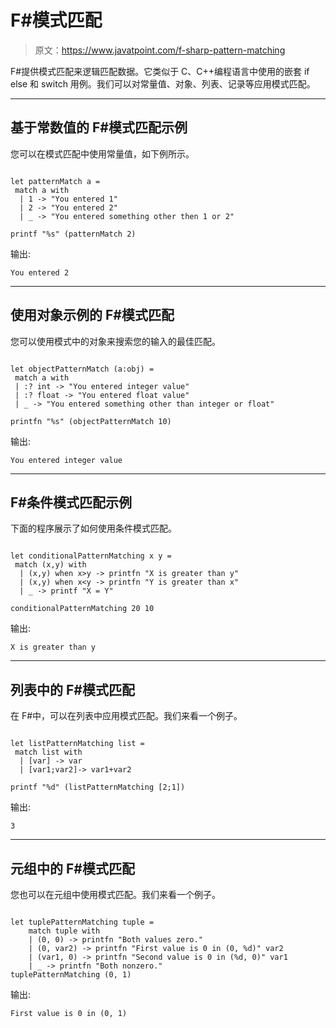 # F#模式匹配

> 原文：<https://www.javatpoint.com/f-sharp-pattern-matching>

F#提供模式匹配来逻辑匹配数据。它类似于 C、C++编程语言中使用的嵌套 if else 和 switch 用例。我们可以对常量值、对象、列表、记录等应用模式匹配。

* * *

## 基于常数值的 F#模式匹配示例

您可以在模式匹配中使用常量值，如下例所示。

```

let patternMatch a = 
 match a with
  | 1 -> "You entered 1"
  | 2 -> "You entered 2"
  | _ -> "You entered something other then 1 or 2"

printf "%s" (patternMatch 2)

```

输出:

```
You entered 2

```

* * *

## 使用对象示例的 F#模式匹配

您可以使用模式中的对象来搜索您的输入的最佳匹配。

```

let objectPatternMatch (a:obj) = 
 match a with 
 | :? int -> "You entered integer value"
 | :? float -> "You entered float value"
 | _ -> "You entered something other than integer or float"

printfn "%s" (objectPatternMatch 10)

```

输出:

```
You entered integer value

```

* * *

## F#条件模式匹配示例

下面的程序展示了如何使用条件模式匹配。

```

let conditionalPatternMatching x y = 
 match (x,y) with
  | (x,y) when x>y -> printfn "X is greater than y"
  | (x,y) when x<y -> printfn "Y is greater than x"
  | _ -> printf "X = Y"

conditionalPatternMatching 20 10

```

输出:

```
X is greater than y

```

* * *

## 列表中的 F#模式匹配

在 F#中，可以在列表中应用模式匹配。我们来看一个例子。

```

let listPatternMatching list = 
 match list with
  | [var] -> var
  | [var1;var2]-> var1+var2

printf "%d" (listPatternMatching [2;1])

```

输出:

```
3

```

* * *

## 元组中的 F#模式匹配

您也可以在元组中使用模式匹配。我们来看一个例子。

```

let tuplePatternMatching tuple =
    match tuple with
    | (0, 0) -> printfn "Both values zero."
    | (0, var2) -> printfn "First value is 0 in (0, %d)" var2
    | (var1, 0) -> printfn "Second value is 0 in (%d, 0)" var1
    | _ -> printfn "Both nonzero."
tuplePatternMatching (0, 1)

```

输出:

```
First value is 0 in (0, 1)

```
